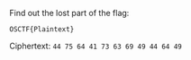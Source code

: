 Find out the lost part of the flag:

`OSCTF{Plaintext}`

Ciphertext: `44 75 64 41 73 63 69 49 44 64 49`
